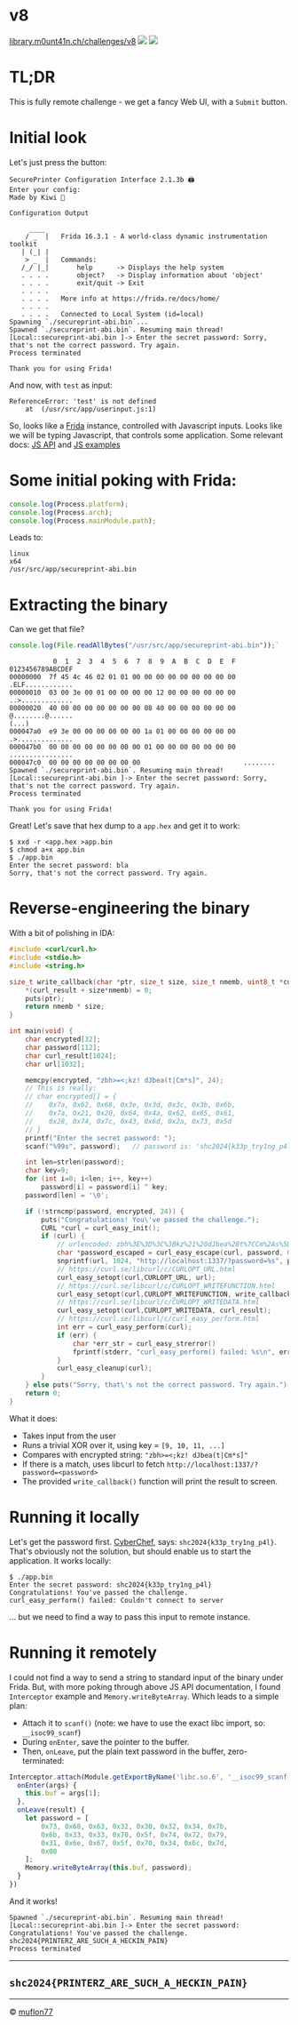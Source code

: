 # v8

[library.m0unt41n.ch/challenges/v8](https://library.m0unt41n.ch/challenges/v8) ![](../../resources/re.svg) ![](../../resources/medium.svg) 

# TL;DR

This is fully remote challenge - we get a fancy Web UI, with a `Submit` button.

# Initial look

Let's just press the button:

```
SecurePrinter Configuration Interface 2.1.3b 🖨️
Enter your config:
Made by Kiwi 🐶

Configuration Output

     ____
    / _  |   Frida 16.3.1 - A world-class dynamic instrumentation toolkit
   | (_| |
    > _  |   Commands:
   /_/ |_|       help      -> Displays the help system
   . . . .       object?   -> Display information about 'object'
   . . . .       exit/quit -> Exit
   . . . .
   . . . .   More info at https://frida.re/docs/home/
   . . . .
   . . . .   Connected to Local System (id=local)
Spawning `./secureprint-abi.bin`...
Spawned `./secureprint-abi.bin`. Resuming main thread!
[Local::secureprint-abi.bin ]-> Enter the secret password: Sorry, that's not the correct password. Try again.
Process terminated

Thank you for using Frida!
```

And now, with `test` as input:

```
ReferenceError: 'test' is not defined
    at  (/usr/src/app/userinput.js:1)
```

So, looks like a [Frida](http://frida.re) instance, controlled with Javascript
inputs. Looks like we will be typing Javascript, that controls some application.
Some relevant docs: [JS API](https://frida.re/docs/javascript-api) and
[JS examples](https://frida.re/docs/examples/javascript)

# Some initial poking with Frida:

```js
console.log(Process.platform);
console.log(Process.arch);
console.log(Process.mainModule.path);
```
Leads to:
```
linux
x64
/usr/src/app/secureprint-abi.bin
```

# Extracting the binary

Can we get that file?

```js
console.log(File.readAllBytes("/usr/src/app/secureprint-abi.bin"));`
```
```
           0  1  2  3  4  5  6  7  8  9  A  B  C  D  E  F  0123456789ABCDEF
00000000  7f 45 4c 46 02 01 01 00 00 00 00 00 00 00 00 00  .ELF............
00000010  03 00 3e 00 01 00 00 00 00 12 00 00 00 00 00 00  ..>.............
00000020  40 00 00 00 00 00 00 00 08 40 00 00 00 00 00 00  @........@......
(...)
000047a0  e9 3e 00 00 00 00 00 00 1a 01 00 00 00 00 00 00  .>..............
000047b0  00 00 00 00 00 00 00 00 01 00 00 00 00 00 00 00  ................
000047c0  00 00 00 00 00 00 00 00                          ........
Spawned `./secureprint-abi.bin`. Resuming main thread!
[Local::secureprint-abi.bin ]-> Enter the secret password: Sorry, that's not the correct password. Try again.
Process terminated

Thank you for using Frida!
```

Great! Let's save that hex dump to a `app.hex` and get it to work:
```
$ xxd -r <app.hex >app.bin
$ chmod a+x app.bin
$ ./app.bin
Enter the secret password: bla
Sorry, that's not the correct password. Try again.
```

# Reverse-engineering the binary

With a bit of polishing in IDA:
```c
#include <curl/curl.h>
#include <stdio.h>
#include <string.h>

size_t write_callback(char *ptr, size_t size, size_t nmemb, uint8_t *curl_result) {
    *(curl_result + size*nmemb) = 0;
    puts(ptr);
    return nmemb * size;
}

int main(void) {
    char encrypted[32];
    char password[112];
    char curl_result[1024];
    char url[1032];

    memcpy(encrypted, "zbh>=<;kz! dJbea(t|Cm*s]", 24);
    // This is really:
    // char encrypted[] = {
    //    0x7a, 0x62, 0x68, 0x3e, 0x3d, 0x3c, 0x3b, 0x6b,
    //    0x7a, 0x21, 0x20, 0x64, 0x4a, 0x62, 0x65, 0x61,
    //    0x28, 0x74, 0x7c, 0x43, 0x6d, 0x2a, 0x73, 0x5d
    // }
    printf("Enter the secret password: ");
    scanf("%99s", password);   // password is: 'shc2024{k33p_try1ng_p4l}'  (len=24)

    int len=strlen(password);
    char key=9;
    for (int i=0; i<len; i++, key++)
        password[i] = password[i] ^ key;
    password[len] = '\0';

    if (!strncmp(password, encrypted, 24)) {
        puts("Congratulations! You\'ve passed the challenge.");
        CURL *curl = curl_easy_init();
        if (curl) {
            // urlencoded: zbh%3E%3D%3C%3Bkz%21%20dJbea%28t%7CCm%2As%5D
            char *password_escaped = curl_easy_escape(curl, password, 0);
            snprintf(url, 1024, "http://localhost:1337/?password=%s", password_escaped);
            // https://curl.se/libcurl/c/CURLOPT_URL.html
            curl_easy_setopt(curl,CURLOPT_URL, url);
            // https://curl.se/libcurl/c/CURLOPT_WRITEFUNCTION.html
            curl_easy_setopt(curl,CURLOPT_WRITEFUNCTION, write_callback);
            // https://curl.se/libcurl/c/CURLOPT_WRITEDATA.html
            curl_easy_setopt(curl,CURLOPT_WRITEDATA, curl_result);
            // https://curl.se/libcurl/c/curl_easy_perform.html
            int err = curl_easy_perform(curl);
            if (err) {
                char *err_str = curl_easy_strerror()
                fprintf(stderr, "curl_easy_perform() failed: %s\n", err_str);
            }
            curl_easy_cleanup(curl);
        }
    } else puts("Sorry, that\'s not the correct password. Try again.");
    return 0;
}
```
What it does:

*   Takes input from the user
*   Runs a trivial XOR over it, using key = `[9, 10, 11, ...]`
*   Compares with encrypted string: `"zbh>=<;kz! dJbea(t|Cm*s]"`
*   If there is a match, uses libcurl to fetch
    `http://localhost:1337/?password=<password>`
*   The provided `write_callback()` function will print the result to screen.

# Running it locally

Let's get the password first.
[CyberChef](https://gchq.github.io/CyberChef/#recipe=XOR(%7B'option':'Hex','string':'090a0b0c0d0e0f101112131415161718191a1b1c1d1e1f20'%7D,'Standard',false)&input=emJoPj08O2t6ISBkSmJlYSh0fENtKnNd),
says: `shc2024{k33p_try1ng_p4l}`. That's obviously not the solution,
but should enable us to start the application. It works locally:

```
$ ./app.bin
Enter the secret password: shc2024{k33p_try1ng_p4l}
Congratulations! You've passed the challenge.
curl_easy_perform() failed: Couldn't connect to server
```

... but we need to find a way to pass this input to remote instance.

# Running it remotely

I could not find a way to send a string to standard input of the binary under
Frida. But, with more poking through above JS API documentation, I found
`Interceptor` example and `Memory.writeByteArray`. Which leads to a simple plan:

*   Attach it to `scanf()` (note: we have to use the exact libc import, so:
`__isoc99_scanf`)
*   During `onEnter`, save the pointer to the buffer.
*   Then, `onLeave`, put the plain text password in the buffer, zero-terminated:

```js
Interceptor.attach(Module.getExportByName('libc.so.6', '__isoc99_scanf'), {
  onEnter(args) {
    this.buf = args[1];
  },
  onLeave(result) {
    let password = [
        0x73, 0x68, 0x63, 0x32, 0x30, 0x32, 0x34, 0x7b,
        0x6b, 0x33, 0x33, 0x70, 0x5f, 0x74, 0x72, 0x79,
        0x31, 0x6e, 0x67, 0x5f, 0x70, 0x34, 0x6c, 0x7d,
        0x00
    ];
    Memory.writeByteArray(this.buf, password);
  }
})
```

And it works!
```
Spawned `./secureprint-abi.bin`. Resuming main thread!
[Local::secureprint-abi.bin ]-> Enter the secret password: Congratulations! You've passed the challenge.
shc2024{PRINTERZ_ARE_SUCH_A_HECKIN_PAIN}
Process terminated
```

---

## `shc2024{PRINTERZ_ARE_SUCH_A_HECKIN_PAIN}`


<hr>

&copy; [muflon77](https://library.m0unt41n.ch/players/805ae1c8-9fe4-5816-b4a4-5057fa6eedb1)
